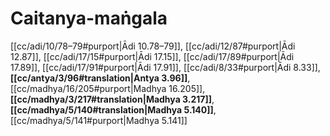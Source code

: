 # Caitanya-maṅgala

[[cc/adi/10/78–79#purport|Ādi 10.78–79]], [[cc/adi/12/87#purport|Ādi 12.87]], [[cc/adi/17/15#purport|Ādi 17.15]], [[cc/adi/17/89#purport|Ādi 17.89]], [[cc/adi/17/91#purport|Ādi 17.91]], [[cc/adi/8/33#purport|Ādi 8.33]], **[[cc/antya/3/96#translation|Antya 3.96]]**, [[cc/madhya/16/205#purport|Madhya 16.205]], **[[cc/madhya/3/217#translation|Madhya 3.217]]**, **[[cc/madhya/5/140#translation|Madhya 5.140]]**, [[cc/madhya/5/141#purport|Madhya 5.141]]

